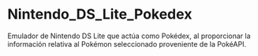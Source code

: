 # Nintendo_DS_Lite_Pokedex
Emulador de Nintendo DS Lite que actúa como Pokédex, al proporcionar la información relativa al Pokémon seleccionado proveniente de la PokéAPI.
